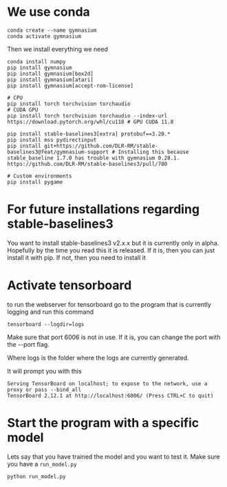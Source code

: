 # We use conda
```
conda create --name gymnasium
conda activate gymnasium
```
Then we install everything we need
```
conda install numpy
pip install gymnasium
pip install gymnasium[box2d]
pip install gymnasium[atari]
pip install gymnasium[accept-rom-license]

# CPU 
pip install torch torchvision torchaudio
# CUDA GPU 
pip install torch torchvision torchaudio --index-url https://download.pytorch.org/whl/cu118 # GPU CUDA 11.8

pip install stable-baselines3[extra] protobuf==3.20.*
pip install mss pydirectinput
pip install git+https://github.com/DLR-RM/stable-baselines3@feat/gymnasium-support # Installing this because stable_baseline 1.7.0 has trouble with gymnasium 0.28.1. https://github.com/DLR-RM/stable-baselines3/pull/780

# Custom environments
pip install pygame
```

# For future installations regarding stable-baselines3
You want to install stable-baselines3 v2.x.x but it is currently only in alpha. Hopefully by the time you read this it is released. If it is, then you can just install it with pip. If not, then you need to install it

# Activate tensorboard
to run the webserver for tensorboard go to the program that is currently logging and run this command
```
tensorboard --logdir=logs
```
Make sure that port 6006 is not in use. If it is, you can change the port with the --port flag.

Where logs is the folder where the logs are currently generated.

It will prompt you with this
```
Serving TensorBoard on localhost; to expose to the network, use a proxy or pass --bind_all
TensorBoard 2.12.1 at http://localhost:6006/ (Press CTRL+C to quit)
```

# Start the program with a specific model
Lets say that you have trained the model and you want to test it. Make sure you have a `run_model.py`
```
python run_model.py
```